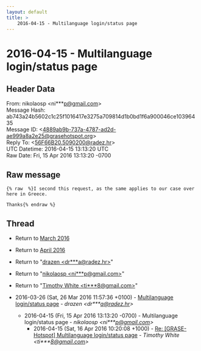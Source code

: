 ```yaml
---
layout: default
title: >
    2016-04-15 - Multilanguage login/status page
---
```


# 2016-04-15 - Multilanguage login/status page

## Header Data

From: nikolaosp \<ni***p@gmail.com\><br>
Message Hash: ab743a24b5602c1c25f1016417e3275a709814d1b0bd1f6a900046ce10396435<br>
Message ID: \<4889ab9b-737a-4787-ad2d-ae999a8a2e25@grasehotspot.org\><br>
Reply To: \<56F66B20.5090200@radez.hr\><br>
UTC Datetime: 2016-04-15 13:13:20 UTC<br>
Raw Date: Fri, 15 Apr 2016 13:13:20 -0700<br>

## Raw message

```
{% raw  %}I second this request, as the same applies to our case over here in Greece.

Thanks{% endraw %}
```

## Thread

+ Return to [March 2016](/archive/2016/03)
+ Return to [April 2016](/archive/2016/04)

+ Return to "[drazen <dr***a<span>@</span>radez.hr>](/authors/dr___a_at_radez_hr)"
+ Return to "[nikolaosp <ni***p<span>@</span>gmail.com>](/authors/ni___p_at_gmail_com)"
+ Return to "[Timothy White <ti***8<span>@</span>gmail.com>](/authors/ti___8_at_gmail_com)"

+ 2016-03-26 (Sat, 26 Mar 2016 11:57:36 +0100) - [Multilanguage login/status page](/archive/2016/03/c7ec121bb6ed6c631f089917f67b95a0a4f71e27e2f8a2590371326b2e17e955) - _drazen \<dr***a@radez.hr\>_
  + 2016-04-15 (Fri, 15 Apr 2016 13:13:20 -0700) - Multilanguage login/status page - _nikolaosp \<ni***p@gmail.com\>_
    + 2016-04-15 (Sat, 16 Apr 2016 10:20:08 +1000) - [Re: [GRASE-Hotspot] Multilanguage login/status page](/archive/2016/04/279931b270fe0d371f70e8e750cb2282b088f36531844cb98e6825de5be03225) - _Timothy White \<ti***8@gmail.com\>_

